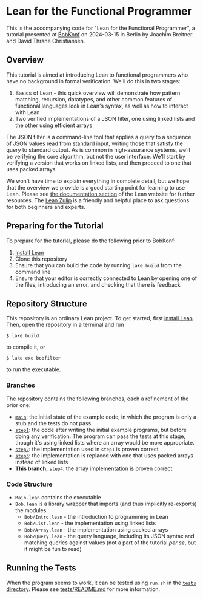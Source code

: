 # Lean for the Functional Programmer

This is the accompanying code for "Lean for the Functional
Programmer", a tutorial presented at
[BobKonf](https://bobkonf.de/2024/en/) on 2024-03-15 in Berlin by
Joachim Breitner and David Thrane Christiansen.

## Overview

This tutorial is aimed at introducing Lean to functional programmers
who have no background in formal verification. We'll do this in two
stages:
 1. Basics of Lean - this quick overview will demonstrate how pattern
    matching, recursion, datatypes, and other common features of
    functional languages look in Lean's syntax, as well as how to
    interact with Lean
 2. Two verified implementations of a JSON filter, one using linked
    lists and the other using efficient arrays
 
The JSON filter is a command-line tool that applies a query to a
sequence of JSON values read from standard input, writing those that
satisfy the query to standard output. As is common in high-assurance
systems, we'll be verifying the core algorithm, but not the user
interface. We'll start by verifying a version that works on linked
lists, and then proceed to one that uses packed arrays.

We won't have time to explain everything in complete detail, but we
hope that the overview we provide is a good starting point for
learning to use Lean. Please see [the documentation
section](https://lean-lang.org/documentation/) of the Lean website for
further resources. The [Lean Zulip](https://leanprover.zulipchat.com/)
is a friendly and helpful place to ask questions for both beginners
and experts.

## Preparing for the Tutorial

To prepare for the tutorial, please do the following prior to BobKonf:

1. [Install Lean](https://lean-lang.org/lean4/doc/quickstart.html)
2. Clone this repository
3. Ensure that you can build the code by running `lake build` from the
   command line
4. Ensure that your editor is correctly connected to Lean by opening
   one of the files, introducing an error, and checking that there is
   feedback

## Repository Structure

This repository is an ordinary Lean project. To get started, first
[install Lean](https://lean-lang.org/lean4/doc/quickstart.html). Then,
open the repository in a terminal and run
```
$ lake build
```
to compile it, or
```
$ lake exe bobfilter
```
to run the executable.

### Branches

The repository contains the following branches, each a refinement of the prior one:

 - [`main`](https://github.com/david-christiansen/bob24/tree/main):
   the initial state of the example code, in which the program is only
   a stub and the tests do not pass.
 - [`step1`](https://github.com/david-christiansen/bob24/tree/step1):
   the code after writing the initial example programs, but before
   doing any verification. The program can pass the tests at this
   stage, though it's using linked lists where an array would be more
   appropriate.
 - [`step2`](https://github.com/david-christiansen/bob24/tree/step2):
   the implementation used in `step1` is proven correct
 - [`step3`](https://github.com/david-christiansen/bob24/tree/step3):
   the implementation is replaced with one that uses packed arrays
   instead of linked lists
 - **This branch,** [`step4`](https://github.com/david-christiansen/bob24/tree/step4):
   the array implementation is proven correct

### Code Structure

 - `Main.lean` contains the executable
 - `Bob.lean` is a library wrapper that imports (and thus implicitly re-exports) the modules:
   - `Bob/Intro.lean` - the introduction to programming in Lean
   - `Bob/List.lean` - the implementation using linked lists
   - `Bob/Array.lean` - the implementation using packed arrays
   - `Bob/Query.lean` - the query language, including its JSON syntax
     and matching queries against values (not a part of the tutorial
     _per se_, but it might be fun to read)

## Running the Tests

When the program seems to work, it can be tested using `run.sh` in the
[`tests` directory](./tests/). Please see [tests/README.md](tests/README.md) for
more information.
